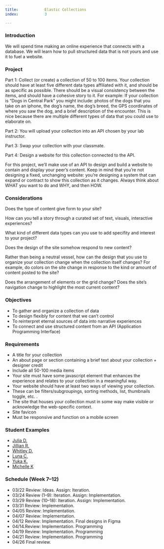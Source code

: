 ```yaml
---
title:            Elastic Collections
index:            3

---
```


### Introduction
We will spend time making an online experience that connects with a database. We will learn how to pull structured data that is not yours and use it to fuel a website.

### Project
Part 1: Collect (or create) a collection of 50 to 100 items. Your collection should have at least five different data types affiliated with it, and should be as specific as possible. There should be a visual consistency between the items, and should have a cohesive story to it. For example: If your collection is &ldquo;Dogs in Central Park&rdquo; you might include: photos of the dogs that you take on an iphone, the dog&rsquo;s name, the dog&rsquo;s breed, the GPS coordinates of where you saw the dog, and a brief description of the encounter. This is nice because there are multiple different types of data that you could use to elaborate on. 

Part 2: You will upload your collection into an API chosen by your lab instructor.

Part 3: Swap your collection with your classmate.

Part 4: Design a website for this collection connected to the API.

For this project, we’ll make use of an API to design and build a website to contain and display your peer’s content. Keep in mind that you’re not designing a fixed, unchanging website: you’re designing a system that can expand or contract to show this collection as it changes. Always think about WHAT you want to do and WHY, and then HOW.

### Considerations

Does the type of content give form to your site?

How can you tell a story through a curated set of text, visuals, interactive experiences?

What kind of different data types can you use to add specifity and interest to your project?

Does the design of the site somehow respond to new content?

Rather than being a neutral vessel, how can the design that you use to organize your collection change when the collection itself changes? For example, do colors on the site change in response to the kind or amount of content posted to the site?

Does the arrangement of elements or the grid change? Does the site’s navigation change to highlight the most current content?


### Objectives
- To gather and organize a collection of data
- To design flexibly for content that we can’t control
- To reinterpret eternal sources of data into narrative experiences
- To connect and use structured content from an API (Application Programming Interface)


### Requirements
- A title for your collection
- An about page or section containing a brief text about your collection + designer credit
- Include all 50-100 media items
- Your site must have some javascript element that enhances the experience and relates to your collection in a meaningful way.
- Your website should have at least two ways of viewing your collection.
- These can be filters/subgroupings, sorting methods, list, thumbnails toggle, etc. . 
- The site that houses your collection must in some way make visible or acknowledge the web-specific context.
- Site favicon
- Must be responsive and function on a mobile screen

### Student Examples

- [Julia D.](https://juliaduf.github.io/HandsArchive/HAHome.html)
- [Jillian R.](https://reesj730.github.io/elastic-collection/)
- [Whitley D.](https://darbw698.github.io/whitley-darby-elastic-collection-project-3/index.html)
- [Luna C.](https://martc626.github.io/elastic-collections/)
- [Yuka K.](https://kamay457.github.io/erasticcollection_homepage/)
- [Michelle K](https://kimm625.github.io/elastic-collection-julia/index.html)


### Schedule (Week 7–12)

- 03/22 Review: Ideas. Assign: Iteration.
- 03/24 Review (1–9): Iteration. Assign: Implementation.
- 03/29 Review (10–18): Iteration. Assign: Implementation.
- 03/31 Review: Implementation.
- 04/05 Review: Implementation.
- 04/07 Review: Implementation.
- 04/12 Review: Implementation. Final designs in Figma
- 04/14.Review: Implementation. Programming
- 04/19 Review: Implementation. Programming
- 04/21 Review: Implementation. Programming
- 04/26 Final review. 